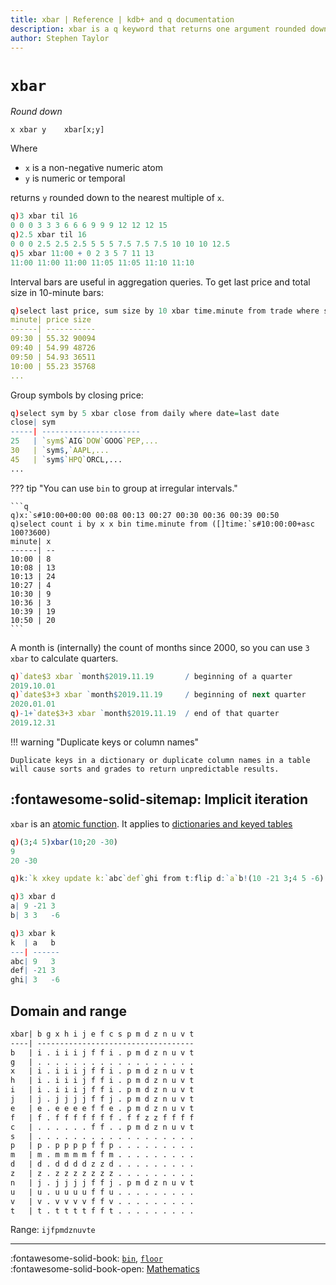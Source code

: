 ```yaml
---
title: xbar | Reference | kdb+ and q documentation
description: xbar is a q keyword that returns one argument rounded down to the nearest multiple of the other.
author: Stephen Taylor
---
```

# `xbar`



_Round down_

```syntax
x xbar y    xbar[x;y]
```

Where

-   `x` is a non-negative numeric atom
-   `y` is numeric or temporal

returns `y` rounded down to the nearest multiple of `x`.

```q
q)3 xbar til 16
0 0 0 3 3 3 6 6 6 9 9 9 12 12 12 15
q)2.5 xbar til 16
0 0 0 2.5 2.5 2.5 5 5 5 7.5 7.5 7.5 10 10 10 12.5
q)5 xbar 11:00 + 0 2 3 5 7 11 13
11:00 11:00 11:00 11:05 11:05 11:10 11:10
```

Interval bars are useful in aggregation queries. To get last price and total size in 10-minute bars:

```q
q)select last price, sum size by 10 xbar time.minute from trade where sym=`IBM
minute| price size
------| -----------
09:30 | 55.32 90094
09:40 | 54.99 48726
09:50 | 54.93 36511
10:00 | 55.23 35768
...
```

Group symbols by closing price:

```q
q)select sym by 5 xbar close from daily where date=last date
close| sym
-----| ----------------------
25   | `sym$`AIG`DOW`GOOG`PEP,...
30   | `sym$,`AAPL,...
45   | `sym$`HPQ`ORCL,...
...
```

??? tip "You can use `bin` to group at irregular intervals."

    ```q
    q)x:`s#10:00+00:00 00:08 00:13 00:27 00:30 00:36 00:39 00:50
    q)select count i by x x bin time.minute from ([]time:`s#10:00:00+asc 100?3600)
    minute| x
    ------| --
    10:00 | 8
    10:08 | 13
    10:13 | 24
    10:27 | 4
    10:30 | 9
    10:36 | 3
    10:39 | 19
    10:50 | 20
    ```

A month is (internally) the count of months since 2000, so you can use `3 xbar` to calculate quarters.

```q
q)`date$3 xbar `month$2019.11.19       / beginning of a quarter
2019.10.01
q)`date$3+3 xbar `month$2019.11.19     / beginning of next quarter
2020.01.01
q)-1+`date$3+3 xbar `month$2019.11.19  / end of that quarter
2019.12.31
```


!!! warning "Duplicate keys or column names"

    Duplicate keys in a dictionary or duplicate column names in a table will cause sorts and grades to return unpredictable results.


## :fontawesome-solid-sitemap: Implicit iteration

`xbar` is an [atomic function](../basics/atomic.md).
It applies to [dictionaries and keyed tables](../basics/math.md#dictionaries-and-tables)

```q
q)(3;4 5)xbar(10;20 -30)
9
20 -30

q)k:`k xkey update k:`abc`def`ghi from t:flip d:`a`b!(10 -21 3;4 5 -6)

q)3 xbar d
a| 9 -21 3
b| 3 3   -6

q)3 xbar k
k  | a   b
---| ------
abc| 9   3
def| -21 3
ghi| 3   -6
```


## Domain and range

```txt
xbar| b g x h i j e f c s p m d z n u v t
----| -----------------------------------
b   | i . i i i j f f i . p m d z n u v t
g   | . . . . . . . . . . . . . . . . . .
x   | i . i i i j f f i . p m d z n u v t
h   | i . i i i j f f i . p m d z n u v t
i   | i . i i i j f f i . p m d z n u v t
j   | j . j j j j f f j . p m d z n u v t
e   | e . e e e e f f e . p m d z n u v t
f   | f . f f f f f f f . f f z z f f f f
c   | . . . . . . f f . . p m d z n u v t
s   | . . . . . . . . . . . . . . . . . .
p   | p . p p p p f f p . . . . . . . . .
m   | m . m m m m f f m . . . . . . . . .
d   | d . d d d d z z d . . . . . . . . .
z   | z . z z z z z z z . . . . . . . . .
n   | j . j j j j f f j . p m d z n u v t
u   | u . u u u u f f u . . . . . . . . .
v   | v . v v v v f f v . . . . . . . . .
t   | t . t t t t f f t . . . . . . . . .
```

Range: `ijfpmdznuvte`

----
:fontawesome-solid-book:
[`bin`](bin.md), [`floor`](floor.md)
<br>
:fontawesome-solid-book-open:
[Mathematics](../basics/math.md)

